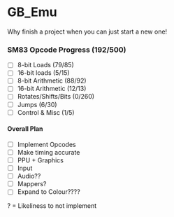 # GB_Emu
Why finish a project when you can just start a new one!


### SM83 Opcode Progress    (192/500)
- [ ] 8-bit Loads           (79/85)              
- [ ] 16-bit loads          (5/15)         
- [ ] 8-bit Arithmetic      (88/92)           
- [ ] 16-bit Arithmetic     (12/13)
- [ ] Rotates/Shifts/Bits   (0/260)
- [ ] Jumps                 (6/30)
- [ ] Control & Misc        (1/5)

#### Overall Plan
- [ ] Implement Opcodes
- [ ] Make timing accurate
- [ ] PPU + Graphics
- [ ] Input
- [ ] Audio??
- [ ] Mappers?
- [ ] Expand to Colour????

? = Likeliness to not implement